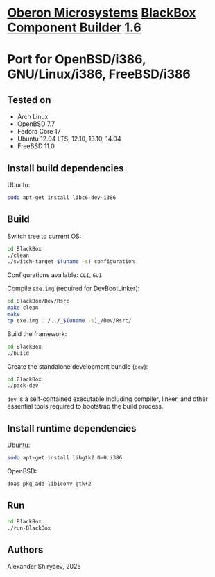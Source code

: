 # [Oberon Microsystems](http://www.oberon.ch/) [BlackBox Component Builder](https://en.wikipedia.org/wiki/BlackBox_Component_Builder) [1.6](https://blackboxframework.org/stable/SetupBlackBox16.exe)
# Port for OpenBSD/i386, GNU/Linux/i386, FreeBSD/i386

## Tested on

* Arch Linux
* OpenBSD 7.7
* Fedora Core 17
* Ubuntu 12.04 LTS, 12.10, 13.10, 14.04
* FreeBSD 11.0

## Install build dependencies

Ubuntu:

```sh
sudo apt-get install libc6-dev-i386
```

## Build

Switch tree to current OS:

```sh
cd BlackBox
./clean
./switch-target $(uname -s) configuration
```

Configurations available: `CLI`, `GUI`

Compile `exe.img` (required for DevBootLinker):

```sh
cd BlackBox/Dev/Rsrc
make clean
make
cp exe.img ../../_$(uname -s)_/Dev/Rsrc/
```

Build the framework:

```sh
cd BlackBox
./build
```

Create the standalone development bundle (`dev`):

```sh
cd BlackBox
./pack-dev
```

`dev` is a self-contained executable including compiler, linker, and other essential tools required to bootstrap the build process.

## Install runtime dependencies

Ubuntu:

```sh
sudo apt-get install libgtk2.0-0:i386
```

OpenBSD:

```sh
doas pkg_add libiconv gtk+2
```

## Run

```sh
cd BlackBox
./run-BlackBox
```

## Authors

Alexander Shiryaev, 2025
